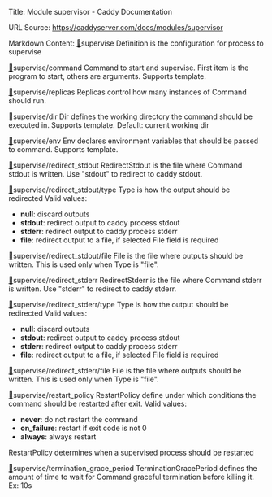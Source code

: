 Title: Module supervisor - Caddy Documentation

URL Source: https://caddyserver.com/docs/modules/supervisor

Markdown Content:
[🔗](https://caddyserver.com/docs/modules/supervisor#supervise)supervise
Definition is the configuration for process to supervise

[🔗](https://caddyserver.com/docs/modules/supervisor#supervise/command)supervise/command
Command to start and supervise. First item is the program to start, others are arguments. Supports template.

[🔗](https://caddyserver.com/docs/modules/supervisor#supervise/replicas)supervise/replicas
Replicas control how many instances of Command should run.

[🔗](https://caddyserver.com/docs/modules/supervisor#supervise/dir)supervise/dir
Dir defines the working directory the command should be executed in. Supports template. Default: current working dir

[🔗](https://caddyserver.com/docs/modules/supervisor#supervise/env)supervise/env
Env declares environment variables that should be passed to command. Supports template.

[🔗](https://caddyserver.com/docs/modules/supervisor#supervise/redirect_stdout)supervise/redirect_stdout
RedirectStdout is the file where Command stdout is written. Use "stdout" to redirect to caddy stdout.

[🔗](https://caddyserver.com/docs/modules/supervisor#supervise/redirect_stdout/type)supervise/redirect_stdout/type
Type is how the output should be redirected Valid values:

*   **null**: discard outputs
*   **stdout**: redirect output to caddy process stdout
*   **stderr**: redirect output to caddy process stderr
*   **file**: redirect output to a file, if selected File field is required

[🔗](https://caddyserver.com/docs/modules/supervisor#supervise/redirect_stdout/file)supervise/redirect_stdout/file
File is the file where outputs should be written. This is used only when Type is "file".

[🔗](https://caddyserver.com/docs/modules/supervisor#supervise/redirect_stderr)supervise/redirect_stderr
RedirectStderr is the file where Command stderr is written. Use "stderr" to redirect to caddy stderr.

[🔗](https://caddyserver.com/docs/modules/supervisor#supervise/redirect_stderr/type)supervise/redirect_stderr/type
Type is how the output should be redirected Valid values:

*   **null**: discard outputs
*   **stdout**: redirect output to caddy process stdout
*   **stderr**: redirect output to caddy process stderr
*   **file**: redirect output to a file, if selected File field is required

[🔗](https://caddyserver.com/docs/modules/supervisor#supervise/redirect_stderr/file)supervise/redirect_stderr/file
File is the file where outputs should be written. This is used only when Type is "file".

[🔗](https://caddyserver.com/docs/modules/supervisor#supervise/restart_policy)supervise/restart_policy
RestartPolicy define under which conditions the command should be restarted after exit. Valid values:

*   **never**: do not restart the command
*   **on_failure**: restart if exit code is not 0
*   **always**: always restart

RestartPolicy determines when a supervised process should be restarted

[🔗](https://caddyserver.com/docs/modules/supervisor#supervise/termination_grace_period)supervise/termination_grace_period
TerminationGracePeriod defines the amount of time to wait for Command graceful termination before killing it. Ex: 10s
